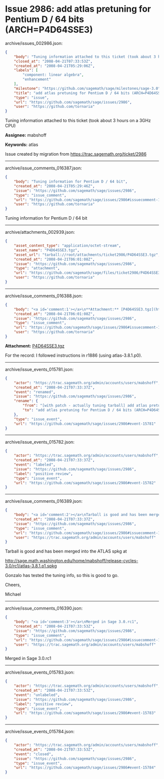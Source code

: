 # Issue 2986: add atlas pretuning for Pentium D / 64 bits (ARCH=P4D64SSE3)

archive/issues_002986.json:
```json
{
    "body": "Tuning information attached to this ticket (took about 3 hours on a 3GHz CPU)\n\n**Assignee:** mabshoff\n\n**Keywords:** atlas\n\nIssue created by migration from https://trac.sagemath.org/ticket/2986\n\n",
    "closed_at": "2008-04-21T07:33:53Z",
    "created_at": "2008-04-21T05:29:06Z",
    "labels": [
        "component: linear algebra",
        "enhancement"
    ],
    "milestone": "https://github.com/sagemath/sage/milestones/sage-3.0",
    "title": "add atlas pretuning for Pentium D / 64 bits (ARCH=P4D64SSE3)",
    "type": "issue",
    "url": "https://github.com/sagemath/sage/issues/2986",
    "user": "https://github.com/tornaria"
}
```
Tuning information attached to this ticket (took about 3 hours on a 3GHz CPU)

**Assignee:** mabshoff

**Keywords:** atlas

Issue created by migration from https://trac.sagemath.org/ticket/2986





---

archive/issue_comments_016387.json:
```json
{
    "body": "Tuning information for Pentium D / 64 bit",
    "created_at": "2008-04-21T05:29:46Z",
    "issue": "https://github.com/sagemath/sage/issues/2986",
    "type": "issue_comment",
    "url": "https://github.com/sagemath/sage/issues/2986#issuecomment-16387",
    "user": "https://github.com/tornaria"
}
```

Tuning information for Pentium D / 64 bit



---

archive/attachments_002939.json:
```json
{
    "asset_content_type": "application/octet-stream",
    "asset_name": "P4D64SSE3.tgz",
    "asset_url": "tarball://root/attachments/ticket2986/P4D64SSE3.tgz",
    "created_at": "2008-04-21T06:01:08Z",
    "issue": "https://github.com/sagemath/sage/issues/2986",
    "type": "attachment",
    "url": "https://github.com/sagemath/sage/files/ticket2986/P4D64SSE3.tgz",
    "user": "https://github.com/tornaria"
}
```



---

archive/issue_comments_016388.json:
```json
{
    "body": "<a id='comment:1'></a>\n**Attachment:** [P4D64SSE3.tgz](https://github.com/sagemath/sage/files/ticket2986/P4D64SSE3.tgz)\n\nFor the record: I followed instructions in r1886 (using atlas-3.8.1.p0).",
    "created_at": "2008-04-21T06:01:08Z",
    "issue": "https://github.com/sagemath/sage/issues/2986",
    "type": "issue_comment",
    "url": "https://github.com/sagemath/sage/issues/2986#issuecomment-16388",
    "user": "https://github.com/tornaria"
}
```

<a id='comment:1'></a>
**Attachment:** [P4D64SSE3.tgz](https://github.com/sagemath/sage/files/ticket2986/P4D64SSE3.tgz)

For the record: I followed instructions in r1886 (using atlas-3.8.1.p0).



---

archive/issue_events_015781.json:
```json
{
    "actor": "https://trac.sagemath.org/admin/accounts/users/mabshoff",
    "created_at": "2008-04-21T07:33:37Z",
    "event": "renamed",
    "issue": "https://github.com/sagemath/sage/issues/2986",
    "rename": {
        "from": "[with patch - actually tuning tarball] add atlas pretuning for Pentium D / 64 bits (ARCH=P4D64SSE3)",
        "to": "add atlas pretuning for Pentium D / 64 bits (ARCH=P4D64SSE3)"
    },
    "type": "issue_event",
    "url": "https://github.com/sagemath/sage/issues/2986#event-15781"
}
```



---

archive/issue_events_015782.json:
```json
{
    "actor": "https://trac.sagemath.org/admin/accounts/users/mabshoff",
    "created_at": "2008-04-21T07:33:37Z",
    "event": "labeled",
    "issue": "https://github.com/sagemath/sage/issues/2986",
    "label": "positive review",
    "type": "issue_event",
    "url": "https://github.com/sagemath/sage/issues/2986#event-15782"
}
```



---

archive/issue_comments_016389.json:
```json
{
    "body": "<a id='comment:2'></a>\nTarball is good and has been merged into the ATLAS spkg at\n\nhttp://sage.math.washington.edu/home/mabshoff/release-cycles-3.0/rc1/atlas-3.8.1.p1.spkg\n\nGonzalo has tested the tuning info, so this is good to go.\n\nCheers,\n\nMichael",
    "created_at": "2008-04-21T07:33:37Z",
    "issue": "https://github.com/sagemath/sage/issues/2986",
    "type": "issue_comment",
    "url": "https://github.com/sagemath/sage/issues/2986#issuecomment-16389",
    "user": "https://trac.sagemath.org/admin/accounts/users/mabshoff"
}
```

<a id='comment:2'></a>
Tarball is good and has been merged into the ATLAS spkg at

http://sage.math.washington.edu/home/mabshoff/release-cycles-3.0/rc1/atlas-3.8.1.p1.spkg

Gonzalo has tested the tuning info, so this is good to go.

Cheers,

Michael



---

archive/issue_comments_016390.json:
```json
{
    "body": "<a id='comment:3'></a>\nMerged in Sage 3.0.rc1",
    "created_at": "2008-04-21T07:33:53Z",
    "issue": "https://github.com/sagemath/sage/issues/2986",
    "type": "issue_comment",
    "url": "https://github.com/sagemath/sage/issues/2986#issuecomment-16390",
    "user": "https://trac.sagemath.org/admin/accounts/users/mabshoff"
}
```

<a id='comment:3'></a>
Merged in Sage 3.0.rc1



---

archive/issue_events_015783.json:
```json
{
    "actor": "https://trac.sagemath.org/admin/accounts/users/mabshoff",
    "created_at": "2008-04-21T07:33:53Z",
    "event": "unlabeled",
    "issue": "https://github.com/sagemath/sage/issues/2986",
    "label": "positive review",
    "type": "issue_event",
    "url": "https://github.com/sagemath/sage/issues/2986#event-15783"
}
```



---

archive/issue_events_015784.json:
```json
{
    "actor": "https://trac.sagemath.org/admin/accounts/users/mabshoff",
    "created_at": "2008-04-21T07:33:53Z",
    "event": "closed",
    "issue": "https://github.com/sagemath/sage/issues/2986",
    "type": "issue_event",
    "url": "https://github.com/sagemath/sage/issues/2986#event-15784"
}
```
